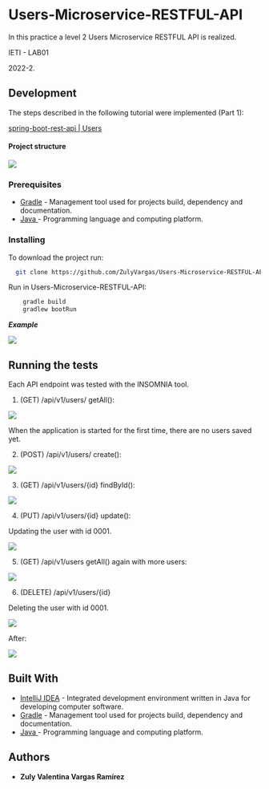 # Users-Microservice-RESTFUL-API


In this practice a level 2 Users Microservice RESTFUL API is realized. 

IETI - LAB01

2022-2.


## Development

The steps described in the following tutorial were implemented (Part 1):

[spring-boot-rest-api | Users ](https://github.com/CAPJackie/spring-boot-rest-api.git)

#### Project structure

![](/img/estructure.png)

### Prerequisites


* [Gradle](https://gradle.org) - Management tool used for projects build, dependency and documentation. 
* [Java ](https://www.oracle.com/co/java/technologies/javase/javase-jdk8-downloads.html)     - Programming language and computing platform.


### Installing

To download the project run:

  ```bash
    git clone https://github.com/ZulyVargas/Users-Microservice-RESTFUL-API.git
  ```

Run in Users-Microservice-RESTFUL-API:

```bash
    gradle build
    gradlew bootRun
```

***Example***

![](/img/run.png)

## Running the tests

Each API endpoint was tested with the INSOMNIA tool.

1. (GET) /api/v1/users/  getAll():

![](/img/getAll.png)

When the application is started for the first time, there are no users saved yet. 

2. (POST) /api/v1/users/ create():

![](/img/create.png)


3. (GET)  /api/v1/users/{id} findById():

![](/img/getById.png)


4. (PUT) /api/v1/users/{id} update():


Updating the user with id 0001.

![](/img/put.png)


5. (GET) /api/v1/users getAll() again with more users:

![](/img/getTwo.png)


6. (DELETE) /api/v1/users/{id}

Deleting the user with id 0001.

![](/img/delete.png)

After:

![](/img/getAfterDelete.png)

## Built With

* [IntelliJ IDEA](https://www.jetbrains.com/help/idea/discover-intellij-idea.html) - Integrated development environment written in Java for developing computer software.
* [Gradle](https://gradle.org) - Management tool used for projects build, dependency and documentation.
* [Java ](https://www.oracle.com/co/java/technologies/javase/javase-jdk8-downloads.html)     - Programming language and computing platform.


## Authors

* **Zuly Valentina Vargas Ramírez** 
